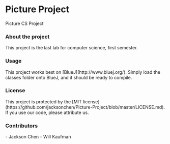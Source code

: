 Picture Project
===========

Picture CS Project

<h3>About the project</h3>
This project is the last lab for computer science, first semester.

<h3>Usage</h3>
This project works best on [BlueJ](http://www.bluej.org/). Simply load the classes folder onto BlueJ, and it should be ready to compile.

<h3>License</h3>
This project is protected by the [MIT license](https://github.com/jacksonchen/Picture-Project/blob/master/LICENSE.md). If you use our code, please attribute us.

<h3>Contributors</h3>
 - Jackson Chen
 - Will Kaufman
